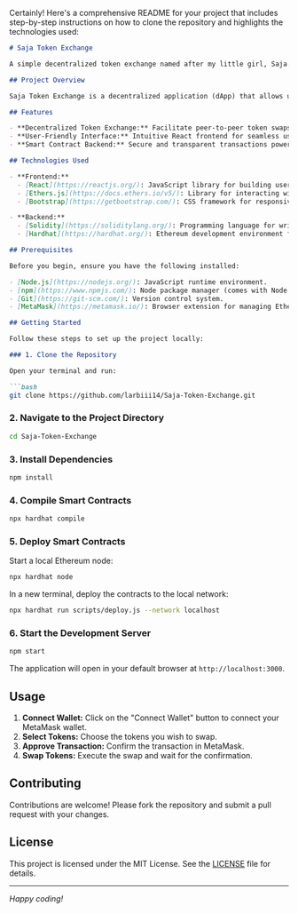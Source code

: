 Certainly! Here's a comprehensive README for your project that includes step-by-step instructions on how to clone the repository and highlights the technologies used:

```markdown
# Saja Token Exchange

A simple decentralized token exchange named after my little girl, Saja.

## Project Overview

Saja Token Exchange is a decentralized application (dApp) that allows users to exchange tokens seamlessly. The project comprises a React-based frontend and a Solidity-based backend, utilizing various tools and frameworks to ensure a robust and efficient platform.

## Features

- **Decentralized Token Exchange:** Facilitate peer-to-peer token swaps without intermediaries.
- **User-Friendly Interface:** Intuitive React frontend for seamless user experience.
- **Smart Contract Backend:** Secure and transparent transactions powered by Solidity smart contracts.

## Technologies Used

- **Frontend:**
  - [React](https://reactjs.org/): JavaScript library for building user interfaces.
  - [Ethers.js](https://docs.ethers.io/v5/): Library for interacting with the Ethereum blockchain.
  - [Bootstrap](https://getbootstrap.com/): CSS framework for responsive design.

- **Backend:**
  - [Solidity](https://soliditylang.org/): Programming language for writing smart contracts.
  - [Hardhat](https://hardhat.org/): Ethereum development environment for compiling, deploying, testing, and debugging smart contracts.

## Prerequisites

Before you begin, ensure you have the following installed:

- [Node.js](https://nodejs.org/): JavaScript runtime environment.
- [npm](https://www.npmjs.com/): Node package manager (comes with Node.js).
- [Git](https://git-scm.com/): Version control system.
- [MetaMask](https://metamask.io/): Browser extension for managing Ethereum wallets.

## Getting Started

Follow these steps to set up the project locally:

### 1. Clone the Repository

Open your terminal and run:

```bash
git clone https://github.com/larbiii14/Saja-Token-Exchange.git
```

### 2. Navigate to the Project Directory

```bash
cd Saja-Token-Exchange
```

### 3. Install Dependencies

```bash
npm install
```

### 4. Compile Smart Contracts

```bash
npx hardhat compile
```

### 5. Deploy Smart Contracts

Start a local Ethereum node:

```bash
npx hardhat node
```

In a new terminal, deploy the contracts to the local network:

```bash
npx hardhat run scripts/deploy.js --network localhost
```

### 6. Start the Development Server

```bash
npm start
```

The application will open in your default browser at `http://localhost:3000`.

## Usage

1. **Connect Wallet:** Click on the "Connect Wallet" button to connect your MetaMask wallet.
2. **Select Tokens:** Choose the tokens you wish to swap.
3. **Approve Transaction:** Confirm the transaction in MetaMask.
4. **Swap Tokens:** Execute the swap and wait for the confirmation.

## Contributing

Contributions are welcome! Please fork the repository and submit a pull request with your changes.

## License

This project is licensed under the MIT License. See the [LICENSE](LICENSE) file for details.

---

*Happy coding!*
```